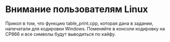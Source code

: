 # Внимание пользователям Linux

Прикол в том, что функцию table_print.cpp, которая дана в задании, напечатали для кодировки Windows. Поменяйте в консоли кодировку на CP866 и все символы будут выводиться по кайфу.